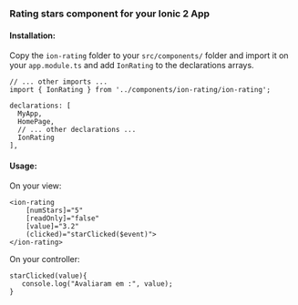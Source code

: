 ### Rating stars component for your Ionic 2 App
#### Installation:
Copy the `ion-rating` folder to your `src/components/` folder and import it on your `app.module.ts` and add `IonRating` to the declarations arrays.

```
// ... other imports ...
import { IonRating } from '../components/ion-rating/ion-rating';
```
```
declarations: [
  MyApp,
  HomePage,
  // ... other declarations ...
  IonRating
],
```

#### Usage:
On your view:
```
<ion-rating
    [numStars]="5"
    [readOnly]="false"
    [value]="3.2"
    (clicked)="starClicked($event)">
</ion-rating>
```
On your controller:
```
starClicked(value){
   console.log("Avaliaram em :", value);
}
```

